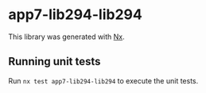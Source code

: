 # app7-lib294-lib294

This library was generated with [Nx](https://nx.dev).

## Running unit tests

Run `nx test app7-lib294-lib294` to execute the unit tests.
